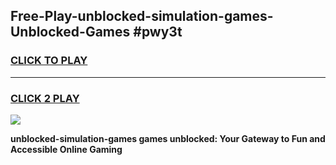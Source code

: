 
## Free-Play-unblocked-simulation-games-Unblocked-Games #pwy3t
<h3>
<a href="https://news.freeplayer.one?title=unblocked-simulation-games&ref=8M">CLICK TO PLAY</a></h3>
<hr>

<h3>
<a href="https://news.freeplayer.one?title=unblocked-simulation-games&ref=8M">CLICK 2 PLAY</a>
  
</h3>

<a href="https://news.freeplayer.one?title=unblocked-simulation-games&ref=8M"><img src="https://clearcache.store/games.png"></a>


**unblocked-simulation-games games unblocked: Your Gateway to Fun and Accessible Online Gaming**

